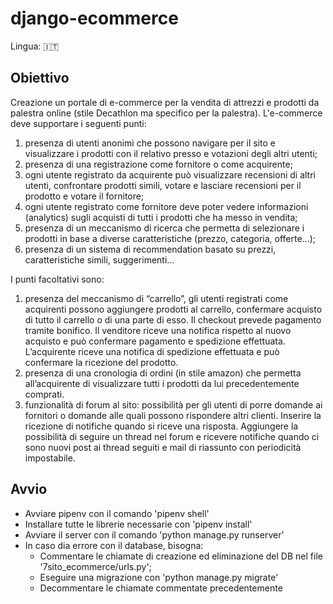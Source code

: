 # django-ecommerce
Lingua: :it:
## Obiettivo
Creazione un portale di e-commerce per la vendita di attrezzi e prodotti da palestra online (stile Decathlon ma specifico per la palestra).
L'e-commerce deve supportare i seguenti punti:
1. presenza di utenti anonimi che possono navigare per il sito e visualizzare i prodotti con il relativo presso e votazioni degli altri utenti;
2. presenza di una registrazione come fornitore o come acquirente;
3. ogni utente registrato da acquirente può visualizzare recensioni di altri utenti, confrontare prodotti simili, votare e lasciare recensioni per il prodotto e votare il fornitore;
4. ogni utente registrato come fornitore deve poter vedere informazioni (analytics) sugli acquisti di tutti i prodotti che ha messo in vendita;
5. presenza di un meccanismo di ricerca che permetta di selezionare i prodotti in base a diverse caratteristiche (prezzo, categoria, offerte…);
6. presenza di un sistema di recommendation basato su prezzi, caratteristiche simili, suggerimenti…

I punti facoltativi sono:
1. presenza del meccanismo di “carrello”, gli utenti registrati come acquirenti possono aggiungere prodotti al carrello, confermare acquisto di tutto il carrello o di una parte di esso. Il checkout prevede pagamento tramite bonifico. Il venditore riceve una notifica rispetto al nuovo acquisto e può confermare pagamento e spedizione effettuata. L’acquirente riceve una notifica di spedizione effettuata e può confermare la ricezione del prodotto.
2. presenza di una cronologia di ordini (in stile amazon) che permetta all’acquirente di visualizzare tutti i prodotti da lui precedentemente comprati.
3. funzionalità di forum al sito: possibilità per gli utenti di porre domande ai fornitori o domande alle quali possono rispondere altri clienti. Inserire la ricezione di notifiche quando si riceve una risposta. Aggiungere la possibilità di seguire un thread nel forum e ricevere notifiche quando ci sono nuovi post ai thread seguiti e mail di riassunto con periodicità impostabile.

## Avvio
- Avviare pipenv con il comando 'pipenv shell'
- Installare tutte le librerie necessarie con 'pipenv install'
- Avviare il server con il comando 'python manage.py runserver'
- In caso dia errore con il database, bisogna:
    - Commentare le chiamate di creazione ed eliminazione del DB nel file '7sito_ecommerce/urls.py';
    - Eseguire una migrazione con 'python manage.py migrate'
    - Decommentare le chiamate commentate precedentemente

